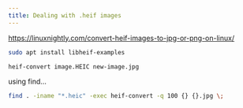 ```yaml
---
title: Dealing with .heif images
---
```




<https://linuxnightly.com/convert-heif-images-to-jpg-or-png-on-linux/>

```bash
sudo apt install libheif-examples
```

```bash
heif-convert image.HEIC new-image.jpg
```

using find...

```bash
find . -iname "*.heic" -exec heif-convert -q 100 {} {}.jpg \;
```
